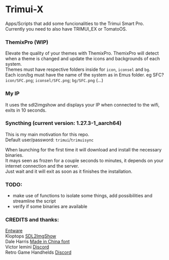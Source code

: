 # Trimui-X  

Apps/Scripts that add some funcionalities to the Trimui Smart Pro.  
Currently you need to also have TRIMUI_EX or TomatoOS.  
  
### ThemixPro (WIP)
Elevate the quality of your themes with ThemixPro.
ThemixPro will detect when a theme is changed and update the icons and backgrounds of each system.  
Themes must have respective folders inside for `icon`, `iconsel` and `bg`.  
Each icon/bg must have the name of the system as in Emus folder. eg SFC? `icon/SFC.png`; `iconsel/SFC.png`; `bg/SFC.png` (...)  
  
### My IP  
It uses the sdl2imgshow and displays your IP when connected to the wifi, exits in 10 seconds.
  
### Syncthing  (current version: 1.27.3-1_aarch64)
This is my main motivation for this repo.  
Default user/password: `trimui`/`trimuisync`  
  
When launching for the first time it will download and install the necessary binaries.  
It mays seen as frozen for a couple seconds to minutes, it depends on your internet connection and the server.  
Just wait and it will exit as soon as it finishes the installation.

### TODO:  
- make use of functions to isolate some things, add possibilities and streamline the script 
- verify if some binaries are available  
  
### CREDITS and thanks:  
  
[Entware](https://entware.net/)  
Kloptops [SDL2ImgShow](https://github.com/kloptops/sdl2imgshow)  
Dale Harris [Made in China font](https://www.dafont.com/pt/made-in-china.font)  
Victor Iemini [Discord](https://discord.com/invite/cW6bxmPCsf)  
Retro Game Handhelds [Discord](https://discord.com/invite/retro-game-handhelds-529983248114122762)  
